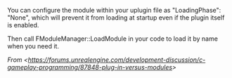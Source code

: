 You can configure the module within your uplugin file as "LoadingPhase": "None", which will prevent it from loading at startup even if the plugin itself is enabled.

Then call FModuleManager::LoadModule in your code to load it by name when you need it.

_From &lt;<https://forums.unrealengine.com/development-discussion/c-gameplay-programming/87848-plug-in-versus-modules>&gt;_
